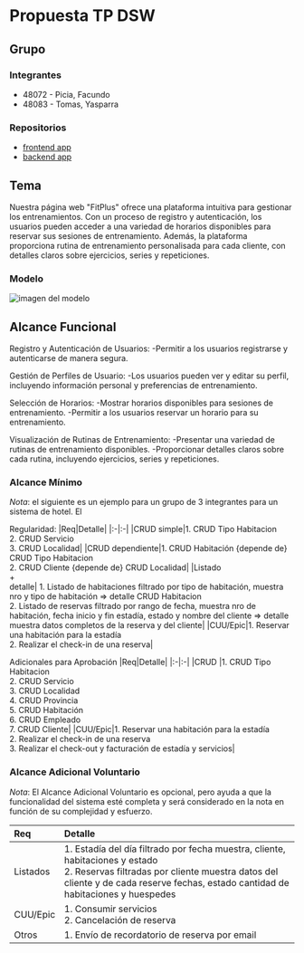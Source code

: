 # Propuesta TP DSW

## Grupo
### Integrantes
* 48072 - Picia, Facundo
* 48083 - Tomas, Yasparra

### Repositorios
* [frontend app](http://hyperlinkToGihubOrGitlab)
* [backend app](http://hyperlinkToGihubOrGitlab)


## Tema

Nuestra página web "FitPlus" ofrece una plataforma intuitiva para gestionar los entrenamientos. Con un proceso de registro y autenticación, los usuarios pueden acceder a una variedad de horarios disponibles para reservar sus sesiones de entrenamiento. Además, la plataforma proporciona rutina de entrenamiento personalisada para cada cliente, con detalles claros sobre ejercicios, series y repeticiones.


### Modelo
![imagen del modelo]()


## Alcance Funcional 

Registro y Autenticación de Usuarios:
-Permitir a los usuarios registrarse y autenticarse de manera segura.

Gestión de Perfiles de Usuario:
-Los usuarios pueden ver y editar su perfil, incluyendo información personal y preferencias de entrenamiento.

Selección de Horarios:
-Mostrar horarios disponibles para sesiones de entrenamiento.
-Permitir a los usuarios reservar un horario para su entrenamiento.

Visualización de Rutinas de Entrenamiento:
-Presentar una variedad de rutinas de entrenamiento disponibles.
-Proporcionar detalles claros sobre cada rutina, incluyendo ejercicios, series y repeticiones.

### Alcance Mínimo

*Nota*: el siguiente es un ejemplo para un grupo de 3 integrantes para un sistema de hotel. El 

Regularidad:
|Req|Detalle|
|:-|:-|
|CRUD simple|1. CRUD Tipo Habitacion<br>2. CRUD Servicio<br>3. CRUD Localidad|
|CRUD dependiente|1. CRUD Habitación {depende de} CRUD Tipo Habitacion<br>2. CRUD Cliente {depende de} CRUD Localidad|
|Listado<br>+<br>detalle| 1. Listado de habitaciones filtrado por tipo de habitación, muestra nro y tipo de habitación => detalle CRUD Habitacion<br> 2. Listado de reservas filtrado por rango de fecha, muestra nro de habitación, fecha inicio y fin estadía, estado y nombre del cliente => detalle muestra datos completos de la reserva y del cliente|
|CUU/Epic|1. Reservar una habitación para la estadía<br>2. Realizar el check-in de una reserva|


Adicionales para Aprobación
|Req|Detalle|
|:-|:-|
|CRUD |1. CRUD Tipo Habitacion<br>2. CRUD Servicio<br>3. CRUD Localidad<br>4. CRUD Provincia<br>5. CRUD Habitación<br>6. CRUD Empleado<br>7. CRUD Cliente|
|CUU/Epic|1. Reservar una habitación para la estadía<br>2. Realizar el check-in de una reserva<br>3. Realizar el check-out y facturación de estadía y servicios|


### Alcance Adicional Voluntario

*Nota*: El Alcance Adicional Voluntario es opcional, pero ayuda a que la funcionalidad del sistema esté completa y será considerado en la nota en función de su complejidad y esfuerzo.

|Req|Detalle|
|:-|:-|
|Listados |1. Estadía del día filtrado por fecha muestra, cliente, habitaciones y estado <br>2. Reservas filtradas por cliente muestra datos del cliente y de cada reserve fechas, estado cantidad de habitaciones y huespedes|
|CUU/Epic|1. Consumir servicios<br>2. Cancelación de reserva|
|Otros|1. Envío de recordatorio de reserva por email|

